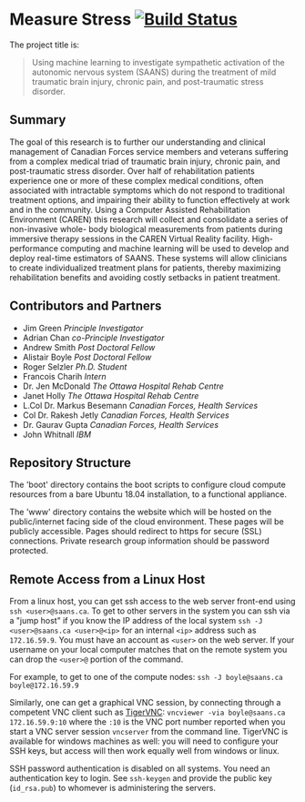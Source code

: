Measure Stress [![Build Status](https://travis-ci.com/boyle/2018-measure-stress.svg?token=ppJxXrcSY7ZkfdM9JuFM&branch=master)](https://travis-ci.com/boyle/2018-measure-stress)
==============

The project title is:

> Using machine learning to investigate sympathetic activation of the autonomic
> nervous system (SAANS) during the treatment of mild traumatic brain injury,
> chronic pain, and post-traumatic stress disorder.


Summary
-------

The goal of this research is to further our understanding and clinical
management of Canadian Forces service members and veterans suffering from a
complex medical triad of traumatic brain injury, chronic pain, and
post-traumatic stress disorder. Over half of rehabilitation patients experience
one or more of these complex medical conditions, often associated with
intractable symptoms which do not respond to traditional treatment options, and
impairing their ability to function effectively at work and in the community.
Using a Computer Assisted Rehabilitation Environment (CAREN) this research will
collect and consolidate a series of non-invasive whole- body biological
measurements from patients during immersive therapy sessions in the CAREN
Virtual Reality facility. High-performance computing and machine learning will
be used to develop and deploy real-time estimators of SAANS. These systems will
allow clinicians to create individualized treatment plans for patients, thereby
maximizing rehabilitation benefits and avoiding costly setbacks in patient
treatment.

Contributors and Partners
-------------------------

- Jim Green *Principle Investigator*
- Adrian Chan *co-Principle Investigator*
- Andrew Smith *Post Doctoral Fellow*
- Alistair Boyle *Post Doctoral Fellow*
- Roger Selzler *Ph.D. Student*
- Francois Charih *Intern*
- Dr. Jen McDonald *The Ottawa Hospital Rehab Centre*
- Janet Holly *The Ottawa Hospital Rehab Centre*
- L.Col Dr. Markus Besemann *Canadian Forces, Health Services*
- Col Dr. Rakesh Jetly *Canadian Forces, Health Services*
- Dr. Gaurav Gupta *Canadian Forces, Health Services*
- John Whitnall *IBM*

Repository Structure
--------------------

The 'boot' directory contains the boot scripts to configure cloud compute
resources from a bare Ubuntu 18.04 installation, to a functional appliance.

The 'www' directory contains the website which will be hosted on the
public/internet facing side of the cloud environment. These pages will be
publicly accessible. Pages should redirect to https for secure (SSL)
connections. Private research group information should be password protected.

Remote Access from a Linux Host
-------------------------------

From a linux host, you can get ssh access to the web server front-end using `ssh <user>@saans.ca`.
To get to other servers in the system you can ssh via a "jump host" if you know the IP address of the local system
`ssh -J <user>@saans.ca <user>@<ip>` for an internal `<ip>` address such as `172.16.59.9`.
You must have an account as `<user>` on the web server.
If your username on your local computer matches that on the remote system you
can drop the `<user>@` portion of the command.

For example, to get to one of the compute nodes: `ssh -J boyle@saans.ca boyle@172.16.59.9`

Similarly, one can get a graphical VNC session, by connecting through a competent VNC client
such as [TigerVNC](https://tigervnc.org/):
`vncviewer -via boyle@saans.ca 172.16.59.9:10` where the `:10` is the VNC port
number reported when you start a VNC server session `vncserver` from the
command line.
TigerVNC is available for windows machines as well: you will need to configure
your SSH keys, but access will then work equally well from windows or linux.

SSH password authentication is disabled on all systems. You need an authentication key to login.
See `ssh-keygen` and provide the public key (`id_rsa.pub`) to whomever is administering the servers.
